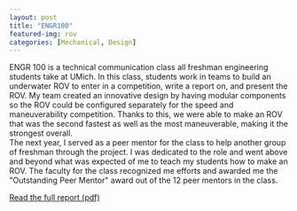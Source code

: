 ```yaml
---
layout: post
title: "ENGR100"
featured-img: rov
categories: [Mechanical, Design]
---
```


ENGR 100 is a technical communication class all freshman engineering students take at UMich. In this class, students work in teams to build an underwater ROV to enter in a competition, write a report on, and present the ROV. My team created an innovative design by having modular components so the ROV could be configured separately for the speed and maneuverability competition. Thanks to this, we were able to make an ROV that was the second fastest as well as the most maneuverable, making it the strongest overall.  
The next year, I served as a peer mentor for the class to help another group of freshman through the project. I was dedicated to the role and went above and beyond what was expected of me to teach my students how to make an ROV. The faculty for the class recognized me efforts and awarded me the "Outstanding Peer Mentor" award out of the 12 peer mentors in the class.

[Read the full report (pdf)](/files/ROVFinalReport.pdf)